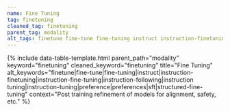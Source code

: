 ```yaml
---
name: Fine Tuning
tag: finetuning
cleaned_tag: finetuning
parent_tag: modality
alt_tags: finetune fine-tune fine-tuning instruct instruction-finetuning instruction-fine-tuning instruction-following instruction tuning instruction-tuning preference preferences sft structured-fine-tuning
---
```


{% include data-table-template.html 
  parent_path="modality" 
  keyword="finetuning" 
  cleaned_keyword="finetuning" 
  title="Fine Tuning"
  alt_keywords="finetune|fine-tune|fine-tuning|instruct|instruction-finetuning|instruction-fine-tuning|instruction-following|instruction tuning|instruction-tuning|preference|preferences|sft|structured-fine-tuning"
  context="Post training refinement of models for alignment, safety, etc."
%}


